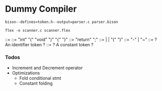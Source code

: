 # Dummy Compiler

```
bison--defines=token.h--output=parser.c parser.bison
```

```
flex -o scanner.c scanner.flex
```


<program> ::= <function>
<function> ::= "int" <identifier> "(" "void" ")" "{" <statement> "}"
<statement> ::= "return" <exp> ";"
<exp> ::= <int> | <unop> <exp> | "(" <exp> ")"
<unop> ::= "-" | "~"
<identifier> ::= ? An identifier token ?
<int> ::= ? A constant token ?
 

### Todos
* Increment and Decrement operator
* Optimizations
    - Fold conditional stmt
    - Constant folding
